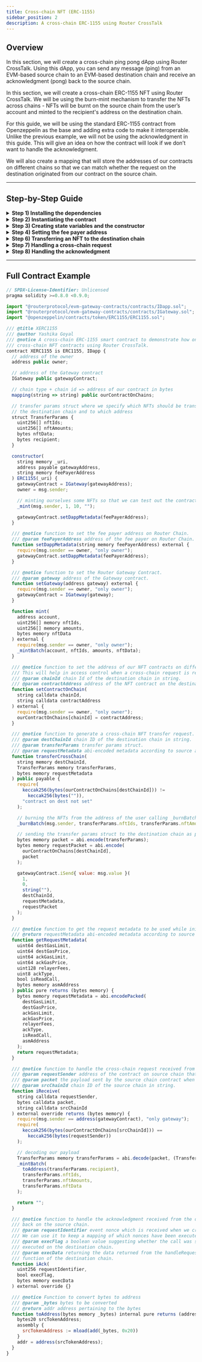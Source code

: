 ```yaml
---
title: Cross-chain NFT (ERC-1155)
sidebar_position: 2
description: A cross-chain ERC-1155 using Router CrossTalk
---
```


## Overview
In this section, we will create a cross-chain ping pong dApp using Router CrossTalk. Using this dApp, you can send any message (ping) from an EVM-based source chain to an EVM-based destination chain and receive an acknowledgment (pong) back to the source chain. 

In this section, we will create a cross-chain ERC-1155 NFT using Router CrossTalk. We will be using the burn-mint mechanism to transfer the NFTs across chains - NFTs will be burnt on the source chain from the user’s account and minted to the recipient's address on the destination chain.

For this guide, we will be using the standard ERC-1155 contract from Openzeppelin as the base and adding extra code to make it interoperable. Unlike the previous example, we will not be using the acknowledgment in this guide. This will give an idea on how the contract will look if we don’t want to handle the acknowledgment.

We will also create a mapping that will store the addresses of our contracts on different chains so that we can match whether the request on the destination originated from our contract on the source chain.

----

## Step-by-Step Guide
<details>
<summary><b>Step 1) Installing the dependencies</b></summary>

Install the `evm-gateway` contracts with either of the following commands:
```bash
yarn add @routerprotocol/evm-gateway-contracts
```

```bash
npm install @routerprotocol/evm-gateway-contracts
```

:::tip
Make sure you're using the latest version of the Gateway contracts.
:::

</details>


<details>
<summary><b>Step 2) Instantiating the contract</b></summary>

```javascript
//SPDX-License-Identifier: UNLICENSED
pragma solidity >=0.8.0 <0.9.0;

import "@routerprotocol/evm-gateway-contracts/contracts/IDapp.sol";
import "@routerprotocol/evm-gateway-contracts/contracts/IGateway.sol";
import "@openzeppelin/contracts/token/ERC1155/ERC1155.sol";

contract XERC1155 is ERC1155, IDapp {
}
```

1. Import the `IGateway.sol` and `IDapp.sol` from `@routerprotocol/evm-gateway-contracts/contracts`.
2. Import the `ERC1155.sol` from `@openzeppelin/contracts/token/ERC1155`.
3. Inherit the `ERC1155` and `IDapp` contracts into the main contract (XERC1155).

</details>



<details>
<summary><b>Step 3) Creating state variables and the constructor</b></summary>

```javascript
  address public owner;
  IGateway public gatewayContract;

  mapping(string => string) public ourContractOnChains;

  struct TransferParams {
    uint256[] nftIds;
    uint256[] nftAmounts;
    bytes nftData;
    bytes recipient;
  }

  constructor(
    string memory _uri,
    address payable gatewayAddress,
	  string memory feePayerAddress
  ) ERC1155(_uri) {
    gatewayContract = IGateway(gatewayAddress);
    owner = msg.sender;

    // minting ourselves some NFTs so that we can test out the contracts
    _mint(msg.sender, 1, 10, "");

    gatewayContract.setDappMetadata(feePayerAddress);
  }
```

1. Create a variable `owner` of type `address` which will be used for access control.
2. Create an instance to the `gatewayContract` of type `IGateway`. This will be the contract which will route your message to the Router Chain.
3. Create a mapping `ourContractOnChains` that takes network ID as the key and returns the corresponding NFT on that chain. 
   To allow the contract admin to map an address with a chain ID, create a setter function using the following steps:

   ```jsx
   function setContractOnChain(
   	string calldata chainId,
   	string calldata contractAddress
   ) external {
   	require(msg.sender == owner, "only admin");
   	ourContractOnChains[chainId] = contractAddress;
   }
   ```
4. Create a struct named **TransferParams** which will be used to transfer NFTs to the destination chain. This will contain:
   - **`nftIds` -** An array of NFT ids that a user wants to transfer to the destination chain.
   - **`nftAmounts` -** An array of amounts of the respective NFT ids to be transferred to the recipient on the destination chain.
   - **`nftData` -** Arbitrary data to be sent with the NFT. The user can send `0x` if they don’t want to send any data while transferring the NFT.
   - **`recipient` -** Address (in bytes format) of the recipient of the NFTs on the destination chain.
5. Create the constructor with `gatewayAddress` and the `feePayerAddress` in string format. Also initialize the ERC1155 contract by passing the URI with the constructor as shown above.
6. Set the owner as `msg.sender` inside the constructor so that the deployer is the admin, mint some NFTs to the deployer so that the cross-chain transfer functionality can be taken into action and set the dApp metadata( explained in the next section) with the `feePayerAddress` as shown in the code snippet.

</details>


<details>
<summary><b>Step 4) Setting the fee payer address</b></summary>

```javascript
function setDappMetadata(string memory FeePayer) public {
  require(msg.sender == owner, "Only owner can set the metadata");
  gatewayContract.setDappMetadata(FeePayer);
}

- To facilitate cross-chain transactions, it is necessary to pay the fees on the Router Chain. This can be achieved using the `setDappMetadata` function available in the Gateway contracts. The function takes a `feePayerAddress` parameter, which represents the account responsible for covering the transaction fees for any cross-chain requests originating from the dApp.
- Once the `feePayerAddress` is set, the designated fee payer must approve the request to act as the fee payer on the Router Chain. Without this approval, dApps will not be able to execute any cross-chain transactions.
- It's important to note that any fee refunds resulting from these transactions will be credited back to the dApp's `feePayerAddress` on the Router Chain.

</details>

<details>
<summary><b>Step 5) Setting the Gateway address</b></summary>

```javascript
function setGateway(address gateway) external {
  require(msg.sender == owner, "only owner");
  gatewayContract = IGateway(gateway);
}
```

This is an administrative function which sets the address of the Gateway contract. This function should be invoked whenever Router's Gateway contract gets updated.

</details>





<details>
<summary><b>Step 6) Transferring an NFT to the destination chain</b></summary>

```javascript
function transferCrossChain(
    string calldata destChainId,
    TransferParams calldata transferParams,
    bytes calldata requestMetadata
  ) public payable {
    require(
      keccak256(bytes(ourContractOnChains[destChainId])) !=
        keccak256(bytes("")),
      "contract on dest not set"
    );

    // burning the NFTs from the address of the user calling _burnBatch function
    _burnBatch(msg.sender, transferParams.nftIds, transferParams.nftAmounts);

    // sending the transfer params struct to the destination chain as payload.
    bytes memory packet = abi.encode(transferParams);
    bytes memory requestPacket = abi.encode(
      ourContractOnChains[destChainId],
      packet
    );

    gatewayContract.iSend{ value: msg.value }(
      1,
      0,
      string(""),
      destChainId,
      requestMetadata,
      requestPacket
    );
  }
```

- **Create a function named `transferCrossChain`:** This will be used to send a ping (message) to the destination chain. The parameters for this function includes:

    **1) `destChainId` -** Network ID of the destination chain in string format.
    
    **2) `transferParams` -** The struct of type `TransferParams` which receives the NFT ids and the respective amounts that the user wants to transfer to the destination chain. It also receives the arbitrary data to be sent while minting the NFT on the destination chain as well as the address of the recipient in bytes.

    **2) `destinationContractAddress` -** Address of the destination contract in `bytes` format.

    **3) `requestMetadata` -** Abi-encoded metadata based on the source and destination chains. To get the request metadata, the following function can be used:

      ```jsx
      function getRequestMetadata(
        uint64 destGasLimit,
        uint64 destGasPrice,
        uint64 ackGasLimit,
        uint64 ackGasPrice,
        uint128 relayerFees,
        uint8 ackType,
        bool isReadCall,
        bytes memory asmAddress
      ) public pure returns (bytes memory) {
        bytes memory requestMetadata = abi.encodePacked(
          destGasLimit,
          destGasPrice,
          ackGasLimit,
          ackGasPrice,
          relayerFees,
          ackType,
          isReadCall,
          asmAddress
        );
        return requestMetadata;
      }
      ```
       ```

    More details on `requestMetadata` can be found [here](../../evm-guides/idapp-functions/iSend#5-requestmetadata).


- **Check the mapping:** Check to see whether the mapping of NFTs contract addresses on the respective destination chains is set using the `setContractOnChain` function.
- **Burn the NFTs from user’s account:** The user must own the NFTs to be able to transfer them to the destination chain. Burn those NFTs from the user’s account before creating a cross-chain communication request to the destination chain using the `burnBatch` method defined in `ERC-1155` contract of the Openzeppelin library.
- **Create the payload packet:** The payload for the cross-chain communication request will contain transfer parameters that need to be delivered to the destination chain. To achieve this, ABI-encode the `transferParams` and set the resulting encoded data as the payload for the request.
- **Create the request packet:** To create a request packet, simply ABI-encode the destination contract address along with the payload packet created in the previous step. Set this encoded data as the request packet to be sent to the destination chain.
- **Call the Gateway contract to generate a cross-chain request:** Call the `iSend` function of the Gateway contract with the required parameters. The documentation for this function can be found [here](../../evm-guides/idapp-functions/iSend).

</details>


<details>
<summary><b>Step 7) Handling a cross-chain request</b></summary>


Now that we have setup the contract to send a ping from the source chain, we need to implement an `iReceive` function handle the request on the destination chain. The `iReceive` function will include the following signature:

```javascript
function iReceive(
  string memory requestSender,
  bytes memory packet,
  string memory srcChainId
) external override returns (bytes memory) {
  require(msg.sender == address(gatewayContract), "only gateway");

  require(
    keccak256(bytes(ourContractOnChains[srcChainId])) ==
      keccak256(bytes(requestSender))
  );

  // decoding our payload
  TransferParams memory transferParams = abi.decode(packet, (TransferParams));
  _mintBatch(
    toAddress(transferParams.recipient),
    transferParams.nftIds,
    transferParams.nftAmounts,
    transferParams.nftData
  );

  return "";
}
```

- It is important to name the function `iReceive` and ensure that its signature, including the name and parameters, remains the same. This is because the Gateway contract on the destination chain will call this function, and any changes to the name or parameters will result in a failed call. Further details on the parameters required for this function can be found [here](../../evm-guides/idapp-functions/iReceive).
- To ensure that the request is received only from the application contract on the source chain, the application can create a mapping of allowed contract addresses for each chain ID. Then, in the `iReceive` function, the application can check that the `requestSender` is the same as the address stored in the mapping for the specific chain ID. To keep this contract as simple as possible, this condition has not been implemented here.
- Ensure that only the Gateway contract can call the function, as no other contract or wallet should have access to it. Once this is confirmed, the payload can be decoded to obtain the transfer parameters, which are stored in a variable called `transferParams`.
- The burnt NFTs from the source chain can then be minted to the recipient on the destination chain using the `ERC-1155` contract's `mintBatch` function from the Openzeppelin library. It is necessary to convert the recipient's address from bytes back to address format for this process, which can be done using the `toAddress` function.

```javascript
/// @notice Function to convert bytes to address
/// @param _bytes bytes to be converted
/// @return addr address pertaining to the bytes
function toAddress(bytes memory _bytes) internal pure returns (address addr) {
  bytes20 srcTokenAddress;
  assembly {
    srcTokenAddress := mload(add(_bytes, 0x20))
  }
  addr = address(srcTokenAddress);
}
```

- After the execution of the `iReceive` function is complete, a success acknowledgment will be triggered to the Router Chain.


3. Decode the packet using abi decoding and store it in `requestId` and `sampleStr` variables.
4. Check if the string received in non-empty. If it is empty, throw a custom error which will trigger a failure acknowledgment to the Router Chain.
5. Set the string message in `pingFromSource` mapping and emit the `PingFromSource` event with `srcChainId`, `requestId` and the string message. Finally, return the `requestId` and string message received with the function. This will trigger a success acknowledgment to the Router Chain.


</details>

<details>
<summary><b>Step 8) Handling the acknowledgment</b></summary>


After handling the request on the destination chain, the contract inherited from the `IDapp` must implement the `iAck` function. However, if the acknowledgment on the source chain is not to be handled, an empty function can be implemented to satisfy the requirement. Further information about the function can be found in the documentation provided [here](../../evm-guides/idapp-functions/iAck)

```javascript
function iAck(
    uint256 requestIdentifier,
    bool execFlag,
    bytes memory execData
) external {}
```

</details>

----

## Full Contract Example

```javascript
// SPDX-License-Identifier: Unlicensed
pragma solidity >=0.8.0 <0.9.0;

import "@routerprotocol/evm-gateway-contracts/contracts/IDapp.sol";
import "@routerprotocol/evm-gateway-contracts/contracts/IGateway.sol";
import "@openzeppelin/contracts/token/ERC1155/ERC1155.sol";

/// @title XERC1155
/// @author Yashika Goyal
/// @notice A cross-chain ERC-1155 smart contract to demonstrate how one can create
/// cross-chain NFT contracts using Router CrossTalk.
contract XERC1155 is ERC1155, IDapp {
  // address of the owner
  address public owner;

  // address of the Gateway contract
  IGateway public gatewayContract;

  // chain type + chain id => address of our contract in bytes
  mapping(string => string) public ourContractOnChains;

  // transfer params struct where we specify which NFTs should be transferred to
  // the destination chain and to which address
  struct TransferParams {
    uint256[] nftIds;
    uint256[] nftAmounts;
    bytes nftData;
    bytes recipient;
  }

  constructor(
    string memory _uri,
    address payable gatewayAddress,
    string memory feePayerAddress
  ) ERC1155(_uri) {
    gatewayContract = IGateway(gatewayAddress);
    owner = msg.sender;

    // minting ourselves some NFTs so that we can test out the contracts
    _mint(msg.sender, 1, 10, "");

    gatewayContract.setDappMetadata(feePayerAddress);
  }

  /// @notice function to set the fee payer address on Router Chain.
  /// @param feePayerAddress address of the fee payer on Router Chain.
  function setDappMetadata(string memory feePayerAddress) external {
    require(msg.sender == owner, "only owner");
    gatewayContract.setDappMetadata(feePayerAddress);
  }

  /// @notice function to set the Router Gateway Contract.
  /// @param gateway address of the Gateway contract.
  function setGateway(address gateway) external {
    require(msg.sender == owner, "only owner");
    gatewayContract = IGateway(gateway);
  }

  function mint(
    address account,
    uint256[] memory nftIds,
    uint256[] memory amounts,
    bytes memory nftData
  ) external {
    require(msg.sender == owner, "only owner");
    _mintBatch(account, nftIds, amounts, nftData);
  }

  /// @notice function to set the address of our NFT contracts on different chains.
  /// This will help in access control when a cross-chain request is received.
  /// @param chainId chain Id of the destination chain in string.
  /// @param contractAddress address of the NFT contract on the destination chain.
  function setContractOnChain(
    string calldata chainId,
    string calldata contractAddress
  ) external {
    require(msg.sender == owner, "only owner");
    ourContractOnChains[chainId] = contractAddress;
  }

  /// @notice function to generate a cross-chain NFT transfer request.
  /// @param destChainId chain ID of the destination chain in string.
  /// @param transferParams transfer params struct.
  /// @param requestMetadata abi-encoded metadata according to source and destination chains
  function transferCrossChain(
    string memory destChainId,
    TransferParams memory transferParams,
    bytes memory requestMetadata
  ) public payable {
    require(
      keccak256(bytes(ourContractOnChains[destChainId])) !=
        keccak256(bytes("")),
      "contract on dest not set"
    );

    // burning the NFTs from the address of the user calling _burnBatch function
    _burnBatch(msg.sender, transferParams.nftIds, transferParams.nftAmounts);

    // sending the transfer params struct to the destination chain as payload.
    bytes memory packet = abi.encode(transferParams);
    bytes memory requestPacket = abi.encode(
      ourContractOnChains[destChainId],
      packet
    );

    gatewayContract.iSend{ value: msg.value }(
      1,
      0,
      string(""),
      destChainId,
      requestMetadata,
      requestPacket
    );
  }

  /// @notice function to get the request metadata to be used while initiating cross-chain request
  /// @return requestMetadata abi-encoded metadata according to source and destination chains
  function getRequestMetadata(
    uint64 destGasLimit,
    uint64 destGasPrice,
    uint64 ackGasLimit,
    uint64 ackGasPrice,
    uint128 relayerFees,
    uint8 ackType,
    bool isReadCall,
    bytes memory asmAddress
  ) public pure returns (bytes memory) {
    bytes memory requestMetadata = abi.encodePacked(
      destGasLimit,
      destGasPrice,
      ackGasLimit,
      ackGasPrice,
      relayerFees,
      ackType,
      isReadCall,
      asmAddress
    );
    return requestMetadata;
  }

  /// @notice function to handle the cross-chain request received from some other chain.
  /// @param requestSender address of the contract on source chain that initiated the request.
  /// @param packet the payload sent by the source chain contract when the request was created.
  /// @param srcChainId chain ID of the source chain in string.
  function iReceive(
    string calldata requestSender,
    bytes calldata packet,
    string calldata srcChainId
  ) external override returns (bytes memory) {
    require(msg.sender == address(gatewayContract), "only gateway");
    require(
      keccak256(bytes(ourContractOnChains[srcChainId])) ==
        keccak256(bytes(requestSender))
    );

    // decoding our payload
    TransferParams memory transferParams = abi.decode(packet, (TransferParams));
    _mintBatch(
      toAddress(transferParams.recipient),
      transferParams.nftIds,
      transferParams.nftAmounts,
      transferParams.nftData
    );

    return "";
  }

  /// @notice function to handle the acknowledgment received from the destination chain
  /// back on the source chain.
  /// @param requestIdentifier event nonce which is received when we create a cross-chain request
  /// We can use it to keep a mapping of which nonces have been executed and which did not.
  /// @param execFlag a boolean value suggesting whether the call was successfully
  /// executed on the destination chain.
  /// @param execData returning the data returned from the handleRequestFromSource
  /// function of the destination chain.
  function iAck(
    uint256 requestIdentifier,
    bool execFlag,
    bytes memory execData
  ) external override {}

  /// @notice Function to convert bytes to address
  /// @param _bytes bytes to be converted
  /// @return addr address pertaining to the bytes
  function toAddress(bytes memory _bytes) internal pure returns (address addr) {
    bytes20 srcTokenAddress;
    assembly {
      srcTokenAddress := mload(add(_bytes, 0x20))
    }
    addr = address(srcTokenAddress);
  }
}
```
